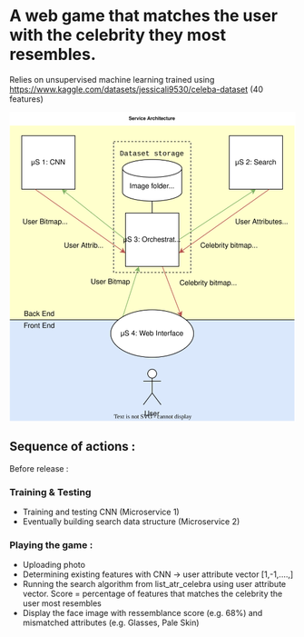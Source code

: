 # A web game that matches the user with the celebrity they most resembles. 
Relies on unsupervised machine learning trained using https://www.kaggle.com/datasets/jessicali9530/celeba-dataset (40 features)

![Project Architechture Diagram](architechture.drawio.svg)

## Sequence of actions : 
Before release : 
### Training & Testing 
- Training and testing CNN (Microservice 1)
- Eventually building search data structure (Microservice 2)

### Playing the game : 
- Uploading photo
- Determining existing features with CNN -> user attribute vector [1,-1,....,]
- Running the search algorithm from list_atr_celebra using user attribute vector. Score = percentage of features that matches the celebrity the user most resembles 
- Display the face image with ressemblance score (e.g. 68%) and mismatched attributes (e.g. Glasses, Pale Skin)
